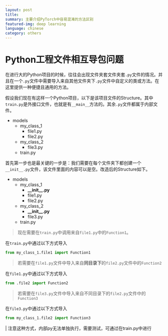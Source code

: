 ```yaml
---
layout: post
title: 
summary: 主要介绍PyTorch中容易混淆的方法区别
featured-img: deep learning
language: chinese
category: others
---
```


# Python工程文件相互导包问题

在进行大的Python项目的时候，往往会出现文件夹套文件夹套`.py`文件的情况。并且在一个`.py`文件中需要导入来自其他文件夹下`.py`文件中自定义的类或方法。在这里提供一种便捷且通用的方法。

假设我们现在有这样一个Python项目，以下是该项目文件的Structure。其中`train.py`是外接口文件，也就是有`__main__`方法的。其余`.py`文件都属于内部文件。

- models
    - my_class_1
        - file1.py
        - file2.py
    - my_class_2
        - file3.py
    - train.py

首先第一步也是最关键的一步是：我们需要在每个文件夹下都创建一个`__init__.py`文件，该文件里面的内容可以是空。改造后的Structure如下。

- models
    - my_class_1
        - **\_\_init\_\_.py**
        - file1.py
        - file2.py
    - my_class_2
        - **\_\_init\_\_.py**
        - file3.py
    - train.py

> 现在需要在`train.py`中调用来自`file1.py`中的`Function1`。

在`train.py`中通过以下方式导入
```python
from my_class_1.file1 import Function1 
```

> 若需要在`file1.py`文件中导入来自**同目录下**的`file2.py`文件中的`Function2`

在`file1.py`中通过以下方式导入
```python
from .file2 import Function2
```

> 若需要在`file3.py`文件中导入来自不同目录下的`file2.py`文件中的`Function3`

在`file3.py`中通过以下方式导入
```python
from my_class_1.file2 import Function3
```

| 注意这种方式，内部py无法单独执行，需要测试，可通过在train.py中进行